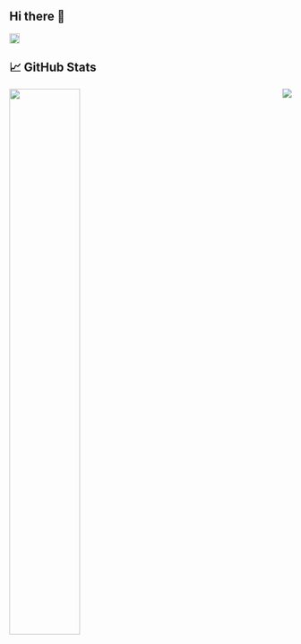 ## Hi there 👋

<!-- I'm a data scientist -->

<a href="https://www.linkedin.com/in/ulysse-guyet/">
  <img align="left" alt="Ulysse's Linkedin" width="18px" src="https://raw.githubusercontent.com/peterthehan/peterthehan/master/assets/linkedin.svg" />
</a>

<br/>

## 📈 GitHub Stats

<a href="https://github.com/uguyet">
  <img align="left" src="https://github-readme-stats.vercel.app/api?username=uguyet&hide=contribs,prs&show_icons=true&theme=omni" width="50%"/>
</a>
<a href="https://github.com/uguyet">
  <img align="right" src="https://github-readme-stats.vercel.app/api/top-langs/?username=uguyet&hide=TeX&layout=compact&theme=omni" />
</a>

<br>
